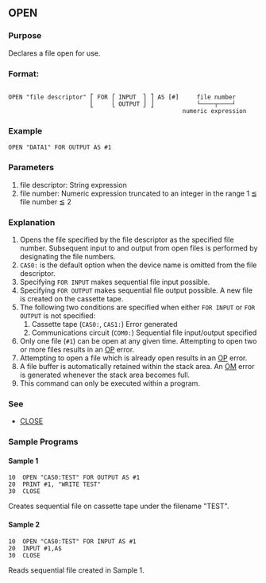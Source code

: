 ## OPEN

### Purpose
Declares a file open for use.

### Format:
```basic

OPEN "file descriptor" ⎡ FOR ⎧ INPUT  ⎫ ⎤ AS [#]     file number
                       ⎣     ⎩ OUTPUT ⎭ ⎦            └────┬────┘
                                                 numeric expression
```

### Example
```basic
OPEN "DATA1" FOR OUTPUT AS #1
```

### Parameters
1. file descriptor: String expression
2. file number: Numeric expression truncated to an integer in the range 1 ≦ file number ≦ 2

### Explanation
1. Opens the file specified by the file descriptor as the specified file number. 
Subsequent input to and output from open files is performed by designating the file numbers.
2. `CAS0:` is the default option when the device name is omitted from the file descriptor.
3. Specifying `FOR INPUT` makes sequential file input possible.
4. Specifying `FOR OUTPUT` makes sequential file output possible. A new file is created on the cassette tape.
5. The following two conditions are specified when either `FOR INPUT` or `FOR OUTPUT` is not specified:
   1. Cassette tape (`CAS0:`, `CAS1:`)
      Error generated
   2. Communications circuit (`COM0:`)
      Sequential file input/output specified
6. Only one file (`#1`) can be open at any given time. Attempting to open two or more files results in an [OP](../errors#OP-error) error.
7. Attempting to open a file which is already open results in an [OP](../errors#OP-error) error.
8. A file buffer is automatically retained within the stack area. An [OM](../errors#OM-error) error is generated whenever the stack area becomes full.
9. This command can only be executed within a program.

### See
 - [CLOSE](CLOSE.md)

### Sample Programs

#### Sample 1
```basic
10  OPEN "CAS0:TEST" FOR OUTPUT AS #1
20  PRINT #1, "WRITE TEST"
30  CLOSE
```

Creates sequential file on cassette tape under the filename "TEST".

#### Sample 2
```basic
10  OPEN "CAS0:TEST" FOR INPUT AS #1
20  INPUT #1,A$
30  CLOSE
```

Reads sequential file created in Sample 1.

